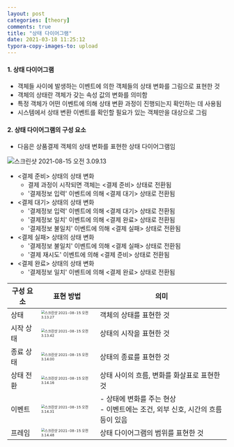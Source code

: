 ```yaml
---
layout: post
categories: [theory]
comments: true
title: "상태 다이어그램"
date: 2021-03-18 11:25:12 
typora-copy-images-to: upload
---
```


#### 1. 상태 다이어그램

- 객체들 사이에 발생하는 이벤트에 의한 객체들의 상태 변화를 그림으로 표현한 것
- 객체의 상태란 객체가 갖는 속성 값의 변화를 의미함
- 특정 객체가 어떤 이벤트에 의해 상태 변환 과정이 진행되는지 확인하는 데 사용됨
- 시스템에서 상태 변환 이벤트를 확인할 필요가 있는 객체만을 대상으로 그림

#### 2. 상태 다이어그램의 구성 요소

- 다음은 상품결제 객체의 상태 변화를 표현한 상태 다이어그램임

![스크린샷 2021-08-15 오전 3.09.13](https://tva1.sinaimg.cn/large/008i3skNgy1gtgv5p40uzj61gu0hyn2802.jpg)

- <결제 준비> 상태의 상태 변화
  - 결제 과정이 시작되면 객체는 <결제 준비> 상태로 전환됨
  - '결제정보 입력' 이벤트에 의해 <결제 대기> 상태로 전환됨
- <결제 대기> 상태의 상태 변화
  - '결제정보 입력' 이벤트에 의해 <결제 대기> 상태로 전환됨
  - '결제정보 일치' 이벤트에 의해 <결제 완료> 상태로 전환됨
  - '결제정보 불일치' 이벤트에 의해 <결제 실패> 상태로 전환됨
- <결제 실패> 상태의 상태 변화
  - '결제정보 불일치' 이벤트에 의해 <결제 실패> 상태로 전환됨
  - '결제 재시도' 이벤트에 의해 <결제 준비> 상태로 전환됨
- <결제 완료> 상태의 상태 변화
  - '결제정보 일치' 이벤트에 의해 <결제 완료> 상태로 전환됨

| 구성 요소 | 표현 방법                                                    | 의미                                                         |
| --------- | ------------------------------------------------------------ | ------------------------------------------------------------ |
| 상태      | <img src="https://tva1.sinaimg.cn/large/008i3skNgy1gtgva0amzoj609k03ga9x02.jpg" alt="스크린샷 2021-08-15 오전 3.13.27" style="zoom:50%;" /> | 객체의 상태를 표현한 것                                      |
| 시작 상태 | <img src="https://tva1.sinaimg.cn/large/008i3skNgy1gtgva919hqj608003cmwy02.jpg" alt="스크린샷 2021-08-15 오전 3.13.42" style="zoom:50%;" /> | 상태의 시작을 표현한 것                                      |
| 종료 상태 | <img src="https://tva1.sinaimg.cn/large/008i3skNgy1gtgvak8075j608u0380sk02.jpg" alt="스크린샷 2021-08-15 오전 3.14.00" style="zoom:50%;" /> | 상태의 종료를 표현한 것                                      |
| 상태 전환 | <img src="https://tva1.sinaimg.cn/large/008i3skNgy1gtgvaug9rmj609c02w3yd02.jpg" alt="스크린샷 2021-08-15 오전 3.14.16" style="zoom:50%;" /> | 상태 사이의 흐름, 변화를 화살표로 표현한 것                  |
| 이벤트    | <img src="https://tva1.sinaimg.cn/large/008i3skNgy1gtgvb3wo2tj607y04at8l02.jpg" alt="스크린샷 2021-08-15 오전 3.14.31" style="zoom:50%;" /> | - 상태에 변화를 주는 현상<br />- 이벤트에는 조건, 외부 신호, 시간의 흐름 등이 있음 |
| 프레임    | <img src="https://tva1.sinaimg.cn/large/008i3skNgy1gtgvbeh45ej60aa05m74d02.jpg" alt="스크린샷 2021-08-15 오전 3.14.48" style="zoom:50%;" /> | 상태 다이어그램의 범위를 표현한 것                           |

